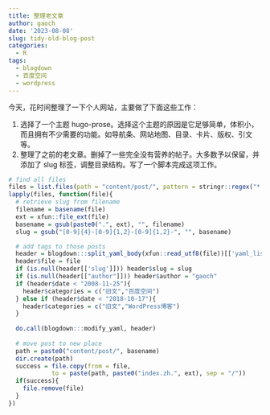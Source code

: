 ```yaml
---
title: 整理老文章
author: gaoch
date: '2023-08-08'
slug: tidy-old-blog-post
categories:
  - R
tags:
  - blogdown
  - 百度空间
  - wordpress
---
```


今天，花时间整理了一下个人网站，主要做了下面这些工作：

1.  选择了一个主题 hugo-prose。选择这个主题的原因是它足够简单，体积小，而且拥有不少需要的功能。如导航条、网站地图、目录、卡片、版权、引文等。
2.  整理了之前的老文章。删掉了一些完全没有营养的帖子。大多数予以保留，并添加了 slug 标签，调整目录结构。写了一个脚本完成这项工作。

``` r
# find all files
files = list.files(path = "content/post/", pattern = stringr::regex("*.(md|rmd)", ignore.case = TRUE), full.names = TRUE)
lapply(files, function(file){
  # retrieve slug from filename
  filename = basename(file)
  ext = xfun::file_ext(file)
  basename = gsub(paste0(".", ext), "", filename)
  slug = gsub("[0-9]{4}-[0-9]{1,2}-[0-9]{1,2}-", "", basename)

  # add tags to those posts
  header = blogdown:::split_yaml_body(xfun::read_utf8(file))[['yaml_list']]
  header$file = file
  if (is.null(header[['slug']])) header$slug = slug
  if (is.null(header[["author"]])) header$author = "gaoch"
  if (header$date < "2008-11-25"){
    header$categories = c("旧文","百度空间")
  } else if (header$date < "2018-10-17"){
    header$categories = c("旧文","WordPress博客")
  } 
  
  do.call(blogdown:::modify_yaml, header)
  
  # move post to new place
  path = paste0("content/post/", basename)
  dir.create(path)
  success = file.copy(from = file,
            to = paste(path, paste0("index.zh.", ext), sep = "/"))
  if(success){
    file.remove(file)
  }
})
```
